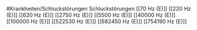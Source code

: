#Krankheiten/Schluckstörungen
Schluckstörungen
[[70 Hz (E)]]
[[220 Hz (E)]]
[[620 Hz (E)]]
[[2750 Hz (E)]]
[[5500 Hz (E)]]
[[40000 Hz (E)]]
[[100000 Hz (E)]]
[[522530 Hz (E)]]
[[682450 Hz (E)]]
[[754190 Hz (E)]]